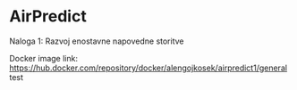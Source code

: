 # AirPredict
Naloga 1: Razvoj enostavne napovedne storitve

Docker image link: https://hub.docker.com/repository/docker/alengojkosek/airpredict1/general
test
